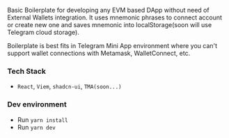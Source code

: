 Basic Boilerplate for developing any EVM based DApp without need of External Wallets integration.
It uses mnemonic phrases to connect account or create new one and saves mnemonic into localStorage(soon will use Telegram cloud storage).

Boilerplate is best fits in Telegram Mini App environment where you can't support wallet connections with Metamask, WalletConnect, etc.

### Tech Stack

- `React`, `Viem`, `shadcn-ui`, `TMA(soon...)`

### Dev environment

- Run `yarn install`
- Run `yarn dev`
